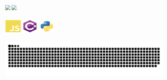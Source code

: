 <div>
  <img height="180em" src="https://github-readme-stats.vercel.app/api?username=rafael4141&show_icons=true&theme=dracula&include_all_commits=true&count_private=true"/>
  <img height="180em" src="https://github-readme-stats.vercel.app/api/top-langs/?username=rafael4141&layout=compact&langs_count=7&theme=dracula"/>
</div>


##
<div>
  <img align="center" alt="Rafael-JavaScript" height="40" width="50" src="https://github.com/devicons/devicon/blob/master/icons/javascript/javascript-plain.svg">
  <img align="center" alt="Rafael-CSharp" height="40" width="50" src="https://github.com/devicons/devicon/blob/master/icons/csharp/csharp-original.svg">
  <img align="center" alt="Rafael-Python" height="40" width="50" src="https://github.com/devicons/devicon/blob/master/icons/python/python-original.svg">
</div>

##

![Snake animation](https://github.com/rafael4141/rafael4141/blob/output/github-contribution-grid-snake.svg)
